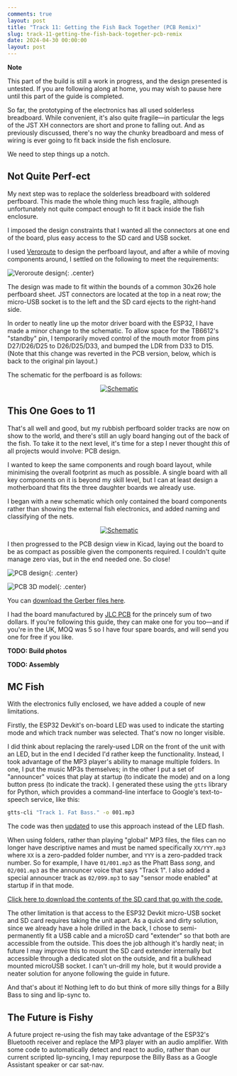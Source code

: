```yaml
---
comments: true
layout: post
title: "Track 11: Getting the Fish Back Together (PCB Remix)"
slug: track-11-getting-the-fish-back-together-pcb-remix
date: 2024-04-30 00:00:00
layout: post
---
```


<div class="notes"><p><strong>Note</strong></p><p>This part of the build is still a work in progress, and the design presented is untested. If you are following along at home, you may wish to pause here until this part of the guide is completed.</p></div>

So far, the prototyping of the electronics has all used solderless breadboard. While convenient, it's also quite fragile&mdash;in particular the legs of the JST XH connectors are short and prone to falling out. And as previously discussed, there's no way the chunky breadboard and mess of wiring is ever going to fit back inside the fish enclosure.

We need to step things up a notch.

## Not Quite Perf-ect

My next step was to replace the solderless breadboard with soldered perfboard. This made the whole thing much less fragile, although unfortunately not quite compact enough to fit it back inside the fish enclosure.

I imposed the design constraints that I wanted all the connectors at one end of the board, plus easy access to the SD card and USB socket.

I used [Veroroute](https://sourceforge.net/projects/veroroute/) to design the perfboard layout, and after a while of moving components around, I settled on the following to meet the requirements:

![Veroroute design](/projects/big-mouth-phatt-bass/veroroute.png){: .center}

The design was made to fit within the bounds of a common 30x26 hole perfboard sheet. JST connectors are located at the top in a neat row; the micro-USB socket is to the left and the SD card ejects to the right-hand side.

In order to neatly line up the motor driver board with the ESP32, I have made a minor change to the schematic. To allow space for the TB6612's "standby" pin, I temporarily moved control of the mouth motor from pins D27/D26/D25 to D26/D25/D33, and bumped the LDR from D33 to D15. (Note that this change was reverted in the PCB version, below, which is back to the original pin layout.)

The schematic for the perfboard is as follows:

<div class="breakout-full-width"><center><a href="/projects/big-mouth-phatt-bass/schematic-perfboard.png">
<img src="/projects/big-mouth-phatt-bass/schematic-perfboard.png" alt="Schematic"/></a>
</center></div>

## This One Goes to 11

That's all well and good, but my rubbish perfboard solder tracks are now on show to the world, and there's still an ugly board hanging out of the back of the fish. To take it to the next level, it's time for a step I never thought *this* of all projects would involve: PCB design.

I wanted to keep the same components and rough board layout, while minimising the overall footprint as much as possible. A single board with all key components on it is beyond my skill level, but I can at least design a motherboard that fits the three daughter boards we already use.

I began with a new schematic which only contained the board components rather than showing the external fish electronics, and added naming and classifying of the nets.

<div class="breakout-full-width"><center><a href="/projects/big-mouth-phatt-bass/schematic-pcb.png">
<img src="/projects/big-mouth-phatt-bass/schematic-pcb.png" alt="Schematic"/></a>
</center></div>

I then progressed to the PCB design view in Kicad, laying out the board to be as compact as possible given the components required. I couldn't quite manage zero vias, but in the end needed one. So close!

![PCB design](/projects/big-mouth-phatt-bass/pcbdesign.png){: .center}

![PCB 3D model](/projects/big-mouth-phatt-bass/3dmodel.png){: .center}

You can [download the Gerber files here](/projects/big-mouth-phatt-bass/phattbass-gerbers.zip).

I had the board manufactured by [JLC PCB](https://jlcpcb.com/) for the princely sum of two dollars. If you're following this guide, they can make one for you too&mdash;and if you're in the UK, MOQ was 5 so I have four spare boards, and will send you one for free if you like.

**TODO: Build photos**

**TODO: Assembly**

## MC Fish

With the electronics fully enclosed, we have added a couple of new limitations.

Firstly, the ESP32 Devkit's on-board LED was used to indicate the starting mode and which track number was selected. That's now no longer visible.

I did think about replacing the rarely-used LDR on the front of the unit with an LED, but in the end I decided I'd rather keep the functionality. Instead, I took advantage of the MP3 player's ability to manage multiple folders. In one, I put the music MP3s themselves; in the other I put a set of "announcer" voices that play at startup (to indicate the mode) and on a long button press (to indicate the track). I generated these using the `gtts` library for Python, which provides a command-line interface to Google's text-to-speech service, like this:

```bash
gtts-cli "Track 1. Fat Bass." -o 001.mp3
```

The code was then [updated](https://github.com/ianrenton/big-mouth-phatt-bass/commit/737693a2ed3358079e9a240b01f7f0f896ba39de) to use this approach instead of the LED flash.

When using folders, rather than playing "global" MP3 files, the files can no longer have descriptive names and must be named specifically `XX/YYY.mp3` where `XX` is a zero-padded folder number, and `YYY` is a zero-padded track number. So for example, I have `01/001.mp3` as the Phatt Bass *song*, and `02/001.mp3` as the announcer voice that says "Track 1". I also added a special announcer track as `02/099.mp3` to say "sensor mode enabled" at startup if in that mode.

[Click here to download the contents of the SD card that go with the code.](/projects/big-mouth-phatt-bass/sdcard.zip)

The other limitation is that access to the ESP32 Devkit micro-USB socket and SD card requires taking the unit apart. As a quick and dirty solution, since we already have a hole drilled in the back, I chose to semi-permanently fit a USB cable and a microSD card "extender" so that both are accessible from the outside. This does the job although it's hardly neat; in future I may improve this to mount the SD card extender internally but accessible through a dedicated slot on the outside, and fit a bulkhead mounted microUSB socket. I can't un-drill my hole, but it would provide a neater solution for anyone following the guide in future.

And that's about it! Nothing left to do but think of more silly things for a Billy Bass to sing and lip-sync to.

## The Future is Fishy

A future project re-using the fish may take advantage of the ESP32's Bluetooth receiver and replace the MP3 player with an audio amplifier. With some code to automatically detect and react to audio, rather than our current scripted lip-syncing, I may repurpose the Billy Bass as a Google Assistant speaker or car sat-nav.
